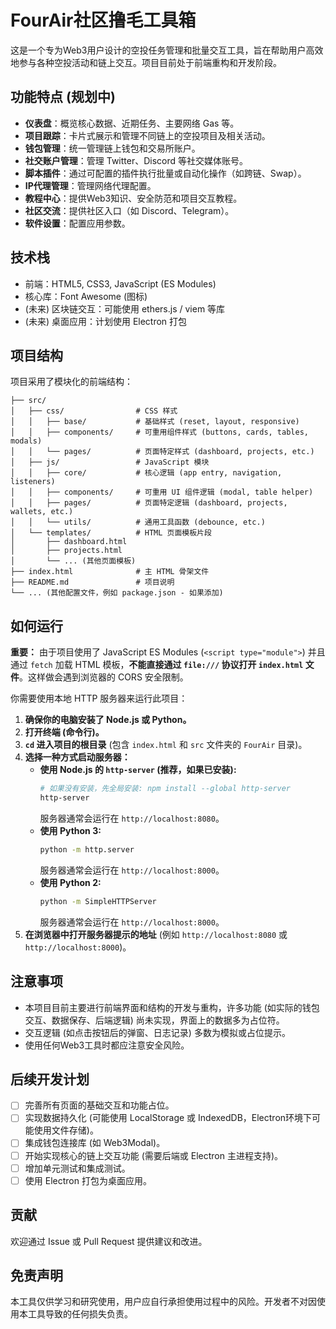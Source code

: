 # FourAir社区撸毛工具箱

这是一个专为Web3用户设计的空投任务管理和批量交互工具，旨在帮助用户高效地参与各种空投活动和链上交互。项目目前处于前端重构和开发阶段。

## 功能特点 (规划中)

- **仪表盘**：概览核心数据、近期任务、主要网络 Gas 等。
- **项目跟踪**：卡片式展示和管理不同链上的空投项目及相关活动。
- **钱包管理**：统一管理链上钱包和交易所账户。
- **社交账户管理**：管理 Twitter、Discord 等社交媒体账号。
- **脚本插件**：通过可配置的插件执行批量或自动化操作（如跨链、Swap）。
- **IP代理管理**：管理网络代理配置。
- **教程中心**：提供Web3知识、安全防范和项目交互教程。
- **社区交流**：提供社区入口（如 Discord、Telegram）。
- **软件设置**：配置应用参数。

## 技术栈

- 前端：HTML5, CSS3, JavaScript (ES Modules)
- 核心库：Font Awesome (图标)
- (未来) 区块链交互：可能使用 ethers.js / viem 等库
- (未来) 桌面应用：计划使用 Electron 打包

## 项目结构

项目采用了模块化的前端结构：

```
├── src/
│   ├── css/                # CSS 样式
│   │   ├── base/           # 基础样式 (reset, layout, responsive)
│   │   ├── components/     # 可重用组件样式 (buttons, cards, tables, modals)
│   │   └── pages/          # 页面特定样式 (dashboard, projects, etc.)
│   ├── js/                 # JavaScript 模块
│   │   ├── core/           # 核心逻辑 (app entry, navigation, listeners)
│   │   ├── components/     # 可重用 UI 组件逻辑 (modal, table helper)
│   │   ├── pages/          # 页面特定逻辑 (dashboard, projects, wallets, etc.)
│   │   └── utils/          # 通用工具函数 (debounce, etc.)
│   └── templates/          # HTML 页面模板片段
│       ├── dashboard.html
│       ├── projects.html
│       └── ... (其他页面模板)
├── index.html              # 主 HTML 骨架文件
├── README.md               # 项目说明
└── ... (其他配置文件，例如 package.json - 如果添加)
```

## 如何运行

**重要：** 由于项目使用了 JavaScript ES Modules (`<script type="module">`) 并且通过 `fetch` 加载 HTML 模板，**不能直接通过 `file:///` 协议打开 `index.html` 文件**。这样做会遇到浏览器的 CORS 安全限制。

你需要使用本地 HTTP 服务器来运行此项目：

1.  **确保你的电脑安装了 Node.js 或 Python。**
2.  **打开终端 (命令行)。**
3.  **`cd` 进入项目的根目录** (包含 `index.html` 和 `src` 文件夹的 `FourAir` 目录)。
4.  **选择一种方式启动服务器：**
    *   **使用 Node.js 的 `http-server` (推荐，如果已安装):**
        ```bash
        # 如果没有安装，先全局安装: npm install --global http-server
        http-server
        ```
        服务器通常会运行在 `http://localhost:8080`。
    *   **使用 Python 3:**
        ```bash
        python -m http.server
        ```
        服务器通常会运行在 `http://localhost:8000`。
    *   **使用 Python 2:**
        ```bash
        python -m SimpleHTTPServer
        ```
        服务器通常会运行在 `http://localhost:8000`。
5.  **在浏览器中打开服务器提示的地址** (例如 `http://localhost:8080` 或 `http://localhost:8000`)。

## 注意事项

- 本项目目前主要进行前端界面和结构的开发与重构，许多功能 (如实际的钱包交互、数据保存、后端逻辑) 尚未实现，界面上的数据多为占位符。
- 交互逻辑 (如点击按钮后的弹窗、日志记录) 多数为模拟或占位提示。
- 使用任何Web3工具时都应注意安全风险。

## 后续开发计划

- [ ] 完善所有页面的基础交互和功能占位。
- [ ] 实现数据持久化 (可能使用 LocalStorage 或 IndexedDB，Electron环境下可能使用文件存储)。
- [ ] 集成钱包连接库 (如 Web3Modal)。
- [ ] 开始实现核心的链上交互功能 (需要后端或 Electron 主进程支持)。
- [ ] 增加单元测试和集成测试。
- [ ] 使用 Electron 打包为桌面应用。

## 贡献

欢迎通过 Issue 或 Pull Request 提供建议和改进。

## 免责声明

本工具仅供学习和研究使用，用户应自行承担使用过程中的风险。开发者不对因使用本工具导致的任何损失负责。 